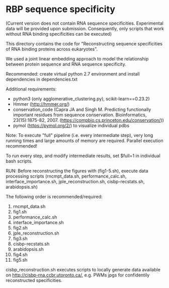 # RBP sequence specificity

(Current version does not contain RNA sequence specificities. Experimental data will be provided upon submission. Consequently, only scripts that work without RNA binding specificities can be executed)

This directory contains the code for "Reconstructing sequence specificities of RNA binding proteins across eukaryotes".

We used a joint linear embedding approach to model the relationship between protein sequence and RNA sequence specificity. 

Recommended: create virtual python 2.7 environment and install dependencies in dependencies.txt

Additional requirements: 

- python3 (only agglomerative_clustering.py), scikit-learn==0.23.2)
- Hmmer (http://hmmer.org/)
- conservation_code (Capra JA and Singh M. Predicting functionally important residues from sequence conservation. Bioinformatics, 23(15):1875-82, 2007.
(https://compbio.cs.princeton.edu/conservation/))
- pymol (https://pymol.org/2/) to visualize individual pdbs

Note: 
To execute "full" pipeline (i.e. every intermediate step), very long running times and large amounts of memory are required. Parallel execution recommended!

To run every step, and modify intermediate results, set $full=1 in individual bash scripts.

RUN:
Before reconstructing the figures with (fig1-5.sh), execute data processing scripts (rncmpt_data.sh, performance_calc.sh, interface_importance.sh, jple_reconstruction.sh, cisbp-recstats.sh, arabidopsis.sh)

The following order is recommended/required:

1. rncmpt_data.sh
2. fig1.sh
3. performance_calc.sh
4. interface_importance.sh
5. fig2.sh
6. jple_reconstruction.sh
7. fig3.sh
8. cisbp-recstats.sh
9. arabidopsis.sh
10. fig4.sh
11. fig5.sh

cisbp_reconstruction.sh executes scripts to locally generate data available on http://cisbp-rna.ccbr.utoronto.ca/, e.g. PWMs jpgs for confidentily reconstructed specificities. 




